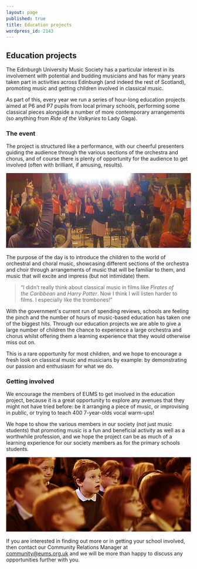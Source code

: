 ```yaml
---
layout: page
published: true
title: Education projects
wordpress_id: 2143
---
```


## Education projects

The Edinburgh University Music Society has a particular interest in its involvement with potential and budding musicians and has for many years taken part in activities across Edinburgh (and indeed the rest of Scotland), promoting music and getting children involved in classical music.

As part of this, every year we run a series of hour-long education projects aimed at P6 and P7 pupils from local primary schools, performing some classical pieces alongside a number of more contemporary arrangements (so anything from *Ride of the Valkyries* to Lady Gaga).

### The event

The project is structured like a performance, with our cheerful presenters guiding the audience through the various sections of the orchestra and chorus, and of course there is plenty of opportunity for the audience to get involved (often with brilliant, if amusing, results).

<img src="/assets/img/education-projects/hands-up.jpg" alt="Warming up for a
sing song...">

The purpose of the day is to introduce the children to the world of orchestral and choral music, showcasing different sections of the orchestra and choir through arrangements of music that will be familiar to them, and music that will excite and impress (but not intimidate) them.

<blockquote>
&ldquo;I didn&rsquo;t really think about classical music in films like <em>Pirates of the&nbsp;Caribbean </em>and <em>Harry Potter</em>. Now I think I will listen harder to films. I especially like the trombones!&rdquo;
</blockquote>

With the government's current run of spending reviews, schools are feeling the pinch and the number of hours of music-based education has taken one of the biggest hits. Through our education projects we are able to give a large number of children the chance to experience a large orchestra and chorus whilst offering them a learning experience that they would otherwise miss out on.

This is a rare opportunity for most children, and we hope to encourage a fresh look on classical music and musicians by example: by demonstrating our passion and enthusiasm for what we do.

### Getting involved

We encourage the members of EUMS to get involved in the education project, because it is a great opportunity to explore any avenues that they might not have tried before: be it arranging a piece of music, or improvising in public, or trying to teach 400 7-year-olds vocal warm-ups!

We hope to show the various members in our society (not just music students) that promoting music is a fun and beneficial activity as well as a worthwhile profession, and we hope the project can be as much of a learning experience for our society members as for the primary schools students.

<img src="/assets/img/enthralled-children.jpg" alt="Children watching intently">

If you are interested in finding out more or in getting your school involved, then contact our Community Relations Manager at <a title="Email us" href="mailto:community@eums.org.uk">community@eums.org.uk</a> and we will be more than happy to discuss any opportunities further with you.
